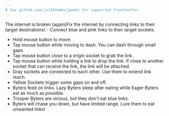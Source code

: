 ```yaml
---
# See github.com/js13kGames/games for supported frontmatter
---
```

The internet is broken (again)Fix the internet by connecting links to their target destinations!.- Connect blue and pink links to their target sockets.
- Hold mouse button to move.
- Tap mouse button while moving to dash. You can dash through small gaps.
- Tap mouse button close to a origin socket to grab the link.
- Tap mouse button while holding a link to drop the link. If close to another socket that can receive the link, the link will be attached.
- Gray sockets are connected to each other. Use them to extend link reach.
- Yellow Sockets trigger some gaps on and off.
- Byters feed on links. Lazy Byters sleep after eating while Eager Byters eat as much as possible.
- Trooper Byters are vicious, but they don't eat blue links.
- Byters will chase you down, but have limited range. Lure them to eat unwanted links!